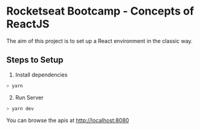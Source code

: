 # Rocketseat Bootcamp - Concepts of ReactJS

The aim of this project is to set up a React environment in the classic way.

## Steps to Setup

1. Install dependencies

```bash
> yarn
```

2. Run Server

```bash
> yarn dev
```
 
You can browse the apis at <http://localhost:8080>